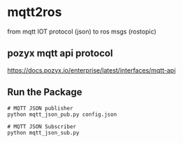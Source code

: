# mqtt2ros
from mqtt IOT protocol (json) to ros msgs (rostopic)

## pozyx mqtt api protocol
https://docs.pozyx.io/enterprise/latest/interfaces/mqtt-api


## Run the Package
```
# MQTT JSON publisher
python mqtt_json_pub.py config.json

# MQTT JSON Subscriber
python mqtt_json_sub.py
```